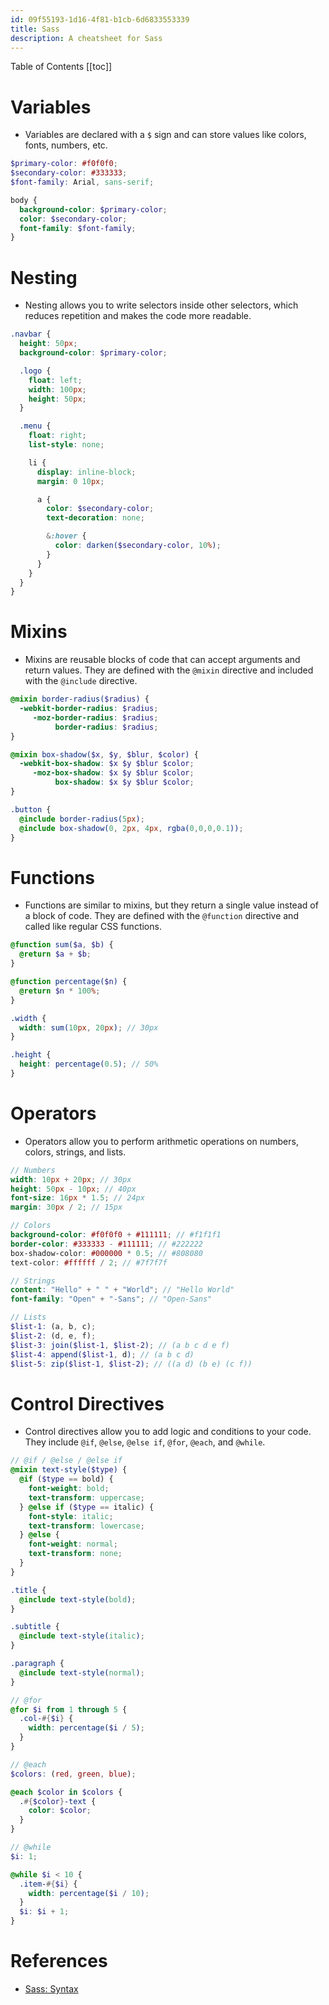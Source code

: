 ```yaml
---
id: 09f55193-1d16-4f81-b1cb-6d6833553339
title: Sass
description: A cheatsheet for Sass
---
```


Table of Contents
[[toc]]

# Variables

- Variables are declared with a `$` sign and can store values like colors, fonts, numbers, etc.

```scss
$primary-color: #f0f0f0;
$secondary-color: #333333;
$font-family: Arial, sans-serif;

body {
  background-color: $primary-color;
  color: $secondary-color;
  font-family: $font-family;
}
```

# Nesting

- Nesting allows you to write selectors inside other selectors, which reduces repetition and makes the code more readable.

```scss
.navbar {
  height: 50px;
  background-color: $primary-color;

  .logo {
    float: left;
    width: 100px;
    height: 50px;
  }

  .menu {
    float: right;
    list-style: none;

    li {
      display: inline-block;
      margin: 0 10px;

      a {
        color: $secondary-color;
        text-decoration: none;

        &:hover {
          color: darken($secondary-color, 10%);
        }
      }
    }
  }
}
```

# Mixins

- Mixins are reusable blocks of code that can accept arguments and return values. They are defined with the `@mixin` directive and included with the `@include` directive.

```scss
@mixin border-radius($radius) {
  -webkit-border-radius: $radius;
     -moz-border-radius: $radius;
          border-radius: $radius;
}

@mixin box-shadow($x, $y, $blur, $color) {
  -webkit-box-shadow: $x $y $blur $color;
     -moz-box-shadow: $x $y $blur $color;
          box-shadow: $x $y $blur $color;
}

.button {
  @include border-radius(5px);
  @include box-shadow(0, 2px, 4px, rgba(0,0,0,0.1));
}
```

# Functions

- Functions are similar to mixins, but they return a single value instead of a block of code. They are defined with the `@function` directive and called like regular CSS functions.

```scss
@function sum($a, $b) {
  @return $a + $b;
}

@function percentage($n) {
  @return $n * 100%;
}

.width {
  width: sum(10px, 20px); // 30px
}

.height {
  height: percentage(0.5); // 50%
}
```

# Operators

- Operators allow you to perform arithmetic operations on numbers, colors, strings, and lists.

```scss
// Numbers
width: 10px + 20px; // 30px
height: 50px - 10px; // 40px
font-size: 16px * 1.5; // 24px
margin: 30px / 2; // 15px

// Colors
background-color: #f0f0f0 + #111111; // #f1f1f1
border-color: #333333 - #111111; // #222222
box-shadow-color: #000000 * 0.5; // #808080
text-color: #ffffff / 2; // #7f7f7f

// Strings
content: "Hello" + " " + "World"; // "Hello World"
font-family: "Open" + "-Sans"; // "Open-Sans"

// Lists
$list-1: (a, b, c);
$list-2: (d, e, f);
$list-3: join($list-1, $list-2); // (a b c d e f)
$list-4: append($list-1, d); // (a b c d)
$list-5: zip($list-1, $list-2); // ((a d) (b e) (c f))
```

# Control Directives

- Control directives allow you to add logic and conditions to your code. They include `@if`, `@else`, `@else if`, `@for`, `@each`, and `@while`.

```scss
// @if / @else / @else if
@mixin text-style($type) {
  @if ($type == bold) {
    font-weight: bold;
    text-transform: uppercase;
  } @else if ($type == italic) {
    font-style: italic;
    text-transform: lowercase;
  } @else {
    font-weight: normal;
    text-transform: none;
  }
}

.title {
  @include text-style(bold);
}

.subtitle {
  @include text-style(italic);
}

.paragraph {
  @include text-style(normal);
}

// @for
@for $i from 1 through 5 {
  .col-#{$i} {
    width: percentage($i / 5);
  }
}

// @each
$colors: (red, green, blue);

@each $color in $colors {
  .#{$color}-text {
    color: $color;
  }
}

// @while
$i: 1;

@while $i < 10 {
  .item-#{$i} {
    width: percentage($i / 10);
  }
  $i: $i + 1;
}
```

# References
- [Sass: Syntax](https://sass-lang.com/documentation/syntax/)
